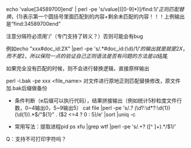 echo 'value[34589700]end' | perl -pe 's/value\[([0-9]*)\]/find:${1}/'
正则匹配替换，${1}表示第一个圆括号里面匹配到的内容+剩余未匹配的内容！！！上例输出是“find:34589700end”

注意分隔符必须用'/'（专门支持了转义？）否则可能会有bug

例如echo "xxx#doc_id:2X" |perl -pe 's/.*#doc_id:(\d)/${1}/' 的输出就是就是2X，而不是2，所以保险一点的验证自己正则语法是否有问题的方法是以$结尾

如果完全没有匹配的时候，则不会进行替换逻辑，直接原样输出

perl -i.bak -pe xxx <file_name> 对文件进行原地正则匹配替换修改，原文件加.bak后缀做备份

- 条件判断（e后缀可以执行代码），结果拼接输出（例如统计5秒粒度文件行数，0~4输出0，5~9输出5）
cat file |perl -pe 's/.*? (\d*?:\d*?:\d{1})(\d{1}).*$/"${1}" . ($2 <=4 ? 0 : 5)/e' |sort |uniq -c

- 常用写法：提取进程pid
ps xfu |grep wtf |perl -pe 's/.+? ([^ ]+).*/$1/'

Q：支持不可打印字符吗？